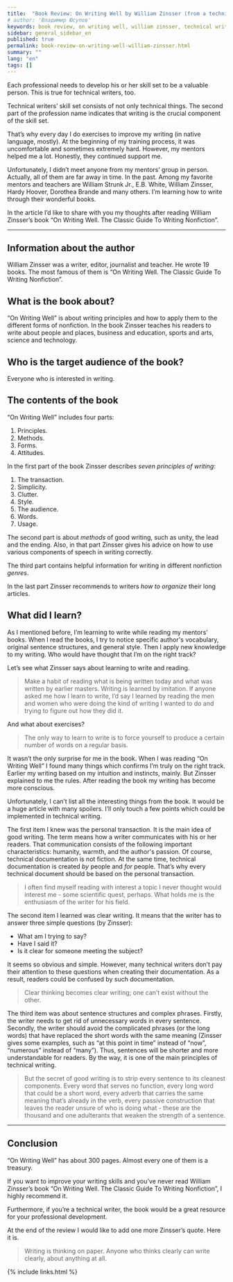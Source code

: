 ```yaml
---
title:  "Book Review: On Writing Well by William Zinsser (from a technical writer's point of view)"
# author: 'Владимир Юсупов'
keywords: book review, on writing well, william zinsser, technical writer, techwriter
sidebar: general_sidebar_en
published: true
permalink: book-review-on-writing-well-william-zinsser.html
summary: ""
lang: "en"
tags: []
---
```


Each professional needs to develop his or her skill set to be a valuable person. This is true for technical writers, too. 

Technical writers’ skill set consists of not only technical things. The second part of the profession name indicates that writing is the crucial component of the skill set.

That’s why every day I do exercises to improve my writing (in native language, mostly). At the beginning of my training process, it was uncomfortable and sometimes extremely hard. However, my mentors helped me a lot. Honestly, they continued support me. 

Unfortunately, I didn’t meet anyone from my mentors’ group in person. Actually, all of them are far away in time. In the past. Among my favorite mentors and teachers are William Strunk Jr., E.B. White, William Zinsser, Hardy Hoover, Dorothea Brande and many others. I’m learning how to write through their wonderful books. 

In the article I’d like to share with you my thoughts after reading William Zinsser’s book “On Writing Well. The Classic Guide To Writing Nonfiction”. 

***


## Information about the author

William Zinsser was a writer, editor, journalist and teacher. He wrote 19 books. The most famous of them is “On Writing Well. The Classic Guide To Writing Nonfiction”. 

## What is the book about?

“On Writing Well” is about writing principles and how to apply them to the different forms of nonfiction. In the book Zinsser teaches his readers to write about people and places, business and education, sports and arts, science and technology. 

## Who is the target audience of the book?

Everyone who is interested in writing.

## The contents of the book

“On Writing Well” includes four parts: 

1. Principles.
2. Methods.
3. Forms.
4. Attitudes. 

In the first part of the book Zinsser describes *seven principles of writing*:

1. The transaction.
2. Simplicity.
3. Clutter.
4. Style. 
5. The audience.
6. Words. 
7. Usage.

The second part is about *methods* of good writing, such as unity, the lead and the ending. Also, in that part Zinsser gives his advice on how to use various components of speech in writing correctly.

The third part contains helpful information for writing in different nonfiction *genres*.

In the last part Zinsser recommends to writers *how to organize* their long articles. 

## What did I learn?

As I mentioned before, I’m learning to write while reading my mentors’ books. When I read the books, I try to notice specific author's vocabulary, original sentence structures, and general style. Then I apply new knowledge to my writing. Who would have thought that I’m on the right track? 

Let’s see what Zinsser says about learning to write and reading.

> Make a habit of reading what is being written today and what was written by earlier masters. Writing is learned by imitation. If anyone asked me how I learn to write, I’d say I learned by reading the men and women who were doing the kind of writing I wanted to do and trying to figure out how they did it.

And what about exercises? 

> The only way to learn to write is to force yourself to produce a certain number of words on a regular basis.

It wasn’t the only surprise for me in the book. When I was reading “On Writing Well” I found many things which confirms I’m truly on the right track. Earlier my writing based on my intuition and instincts, mainly. But Zinsser explained to me the rules. After reading the book my writing has become more conscious. 

Unfortunately, I can’t list all the interesting things from the book. It would be a huge article with many spoilers. I’ll only touch a few points which could be implemented in technical writing.

The first item I knew was the personal transaction. It is the main idea of good writing. The term means how a writer communicates with his or her readers. That communication consists of the following important characteristics: humanity, warmth, and the author's passion. Of course, technical documentation is not fiction. At the same time, technical documentation is created *by* people and *for* people. That’s why every technical document should be based on the personal transaction.

> I often find myself reading with interest a topic I never thought would interest me - some scientific quest, perhaps. What holds me is the enthusiasm of the writer for his field. 

The second item I learned was clear writing. It means that the writer has to answer three simple questions (by Zinsser): 

- What am I trying to say? 
- Have I said it? 
- Is it clear for someone meeting the subject? 

It seems so obvious and simple. However, many technical writers don’t pay their attention to these questions when creating their documentation. As a result, readers could be confused by such documentation. 

> Clear thinking becomes clear writing; one can’t exist without the other.

The third item was about sentence structures and complex phrases. Firstly, the writer needs to get rid of unnecessary words in every sentence. Secondly, the writer should avoid the complicated phrases (or the long words) that have replaced the short words with the same meaning (Zinsser gives some examples, such as “at this point in time” instead of “now”, “numerous” instead of “many”). Thus, sentences will be shorter and more understandable for readers. By the way, it is one of the main principles of technical writing.

> But the secret of good writing is to strip every sentence to its cleanest components. Every word that serves no function, every long word that could be a short word, every adverb that carries the same meaning that’s already in the verb, every passive construction that leaves the reader unsure of who is doing what - these are the thousand and one adulterants that weaken the strength of a sentence. 

***

## Conclusion

“On Writing Well” has about 300 pages. Almost every one of them is a treasury.

If you want to improve your writing skills and you’ve never read William Zinsser’s book “On Writing Well. The Classic Guide To Writing Nonfiction”, I highly recommend it. 

Furthermore, if you’re a technical writer, the book would be a great resource for your professional development. 

At the end of the review I would like to add one more Zinsser’s quote. Here it is.

> Writing is thinking on paper. Anyone who thinks clearly can write clearly, about anything at all.

{% include links.html %}
